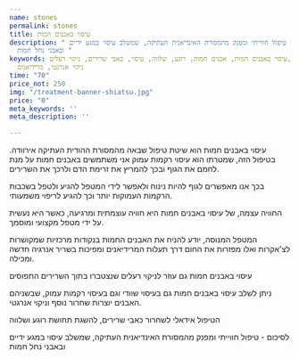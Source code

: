 ```yaml
---
name: stones
permalink: stones
title: עיסוי באבנים חמות
description: " טיפול חווייתי ומפנק מהמסורת האינדיאנית העתיקה, שמשלב עיסוי במגע ידיים
  ובאבני נחל חמות "
keywords: עיסוי באבנים חמות, אבנים חמות, רוגע, שלווה, עיסוי, כאבי שרירים, ניקוי רעלים,
  ניקוי אנרגטי, מרידיאנים
time: "70"
price_not: 250
img: "/treatment-banner-shiatsu.jpg"
price: "0"
meta_keywords: ''
meta_description: ''

---
```

עיסוי באבנים חמות הוא שיטת טיפול שבאה מהמסורת ההודית העתיקה אירוודה. בטיפול הזה, שמטרתו הוא עיסוי רקמות עמוק אני משתמשים באבנים חמות על מנת לחמם את הגוף ובכך להמריץ את זרימת הדם ולרכך את השרירים. 

בכך אנו מאפשרים לגוף להיות נינוח ולאפשר לידי המטפל להגיע ולטפל בשכבות הרקמות העמוקות יותר וכך להגיע לריפוי משמעותי.

החוויה עצמה, של עיסוי באבנים חמות היא חוויה עוצמתית ומרגיעה, כאשר היא נעשית על ידי מטפל מקצועי ומוסמך.

המטפל המנוסה, יודע להניח את האבנים החמות בנקודות מרכזיות שמקושרות לצ'אקרות ואלו מפזרות את החום דרך תעלות המרידיאנים ומפיכות בשריר אנרגיה חדשה ומכילה.

עיסוי באבנים חמות גם עוזר לניקוי רעלים שנצטברו בתוך השרירים התפוסים

ניתן לשלב עיסוי באבנים חמות גם בעיסוי שוודי וגם בעיסוי רקמות עמוק, שבשניהם האבנים יוצרות שחרור נוסף וניקוי אנרגטי.

הטיפול אידאלי לשחרור כאבי שרירים, להשגת תחושת רוגע ושלווה

לסיכום - טיפול חווייתי ומפנק מהמסורת האינדיאנית העתיקה, שמשלב עיסוי במגע ידיים ובאבני נחל חמות